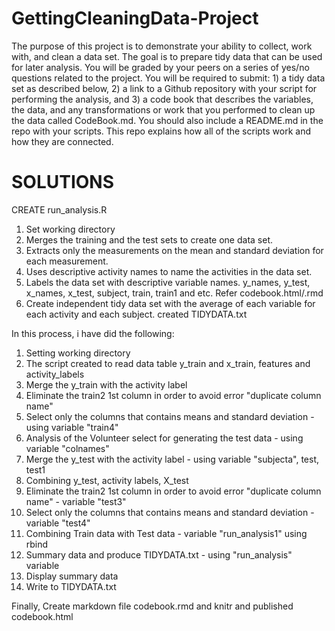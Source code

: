 # GettingCleaningData-Project

The purpose of this project is to demonstrate your ability to collect, work with, and clean a data set. The goal is to prepare tidy data that can be used for later analysis. You will be graded by your peers on a series of yes/no questions related to the project. You will be required to submit: 1) a tidy data set as described below, 2) a link to a Github repository with your script for performing the analysis, and 3) a code book that describes the variables, the data, and any transformations or work that you performed to clean up the data called CodeBook.md. You should also include a README.md in the repo with your scripts. This repo explains how all of the scripts work and how they are connected.  


SOLUTIONS
=========

 CREATE run_analysis.R 
 
1. Set working directory
2. Merges the training and the test sets to create one data set.
3. Extracts only the measurements on the mean and standard deviation for each measurement. 
4. Uses descriptive activity names to name the activities in the data set.
5. Labels the data set with descriptive variable names. y_names, y_test, x_names, x_test, subject, train, train1 and etc. Refer codebook.html/.rmd
6. Create independent tidy data set with the average of each variable for each activity and each subject. created TIDYDATA.txt

In this process, i have did the following:

1. Setting working directory
2. The script created to read data table y_train and x_train, features and activity_labels
3. Merge the y_train with the activity label
4. Eliminate the train2 1st column in order to avoid error "duplicate column name"
5. Select only the columns that contains means and standard deviation - using variable "train4"
6. Analysis of the Volunteer select for generating the test data - using variable "colnames"
7. Merge the y_test with the activity label - using variable "subjecta", test, test1
8. Combining y_test, activity labels, X_test
9. Eliminate the train2 1st column in order to avoid error "duplicate column name" - variable "test3"
10. Select only the columns that contains means and standard deviation - variable "test4"
11. Combining Train data with Test data - variable "run_analysis1" using rbind
12. Summary data and produce TIDYDATA.txt - using "run_analysis" variable
13. Display summary data
14. Write to TIDYDATA.txt


Finally, Create markdown file codebook.rmd and knitr and published codebook.html


















